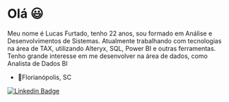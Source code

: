 # Olá 😃
Meu nome é Lucas Furtado, tenho 22 anos, sou formado em Análise e Desenvolvimentos de Sistemas.
Atualmente trabalhando com tecnologias na área de TAX, utilizando Alteryx, SQL, Power BI e outras ferramentas.
Tenho grande interesse em me desenvolver na área de dados, como Analista de Dados BI

- 📍Florianópolis, SC

 [![Linkedin Badge](https://img.shields.io/badge/-LinkedIn-blue?style=flat-square&logo=Linkedin&logoColor=white&link=https://www.linkedin.com/in/lucas-furtado-b9a6601b7/)](https://www.linkedin.com/in/lucas-furtado-b9a6601b7/)
